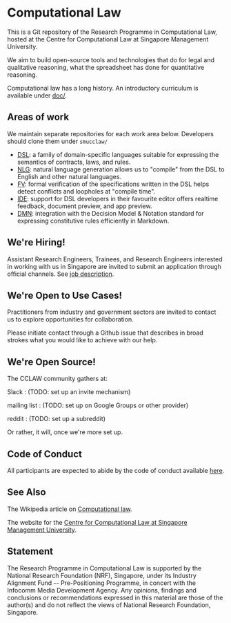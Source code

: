 # Computational Law

This is a Git repository of the Research Programme in Computational Law, hosted at the Centre for Computational Law at Singapore Management University.

We aim to build open-source tools and technologies that do for legal and qualitative reasoning, what the spreadsheet has done for quantitative reasoning.

Computational law has a long history. An introductory curriculum is available under [doc/](doc/).

## Areas of work

We maintain separate repositories for each work area below. Developers should clone them under `smucclaw/`

- [DSL](../dsl/): a family of domain-specific languages suitable for expressing the semantics of contracts, laws, and rules.
- [NLG](../nlg/): natural language generation allows us to "compile" from the DSL to English and other natural languages.
- [FV](../fv/): formal verification of the specifications written in the DSL helps detect conflicts and loopholes at "compile time".
- [IDE](../ide/): support for DSL developers in their favourite editor offers realtime feedback, document preview, and app preview.
- [DMN](../dmnmd/): integration with the Decision Model & Notation standard for expressing constitutive rules efficiently in Markdown.

## We're Hiring!

Assistant Research Engineers, Trainees, and Research Engineers interested in working with us in Singapore are invited to submit an application through official channels. See [job description](https://computational.law/hiring).

## We're Open to Use Cases!

Practitioners from industry and government sectors are invited to
contact us to explore opportunities for collaboration.

Please initiate contact through a Github issue that describes in broad
strokes what you would like to achieve with our help.

## We're Open Source!

The CCLAW community gathers at:

Slack
: (TODO: set up an invite mechanism)

mailing list
: (TODO: set up on Google Groups or other provider)

reddit
: (TODO: set up a subreddit)

Or rather, it will, once we're more set up.

## Code of Conduct

All participants are expected to abide by the code of conduct available [here](COC.md).

## See Also

The Wikipedia article on [Computational law](https://en.wikipedia.org/wiki/Computational_law).

The website for the [Centre for Computational Law at Singapore Management University](https://cclaw.smu.edu.sg/).

## Statement

The Research Programme in Computational Law is supported by the National Research Foundation (NRF), Singapore, under its Industry Alignment Fund -- Pre-Positioning Programme, in concert with the Infocomm Media Development Agency. Any opinions, findings and conclusions or recommendations expressed in this material are those of the author(s) and do not reflect the views of National Research Foundation, Singapore.

